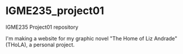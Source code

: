 # IGME235_project01
IGME235 Project01 repository

I'm making a website for my graphic novel "The Home of Liz Andrade" (THoLA), a personal project.
